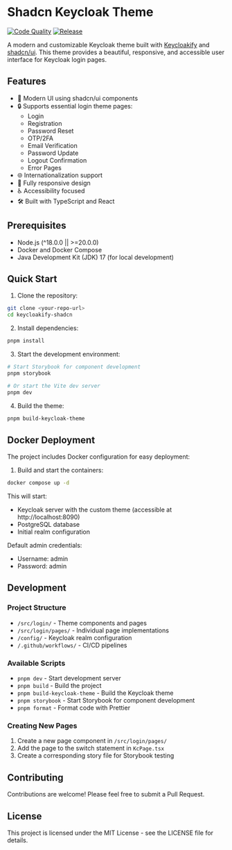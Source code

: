 # Shadcn Keycloak Theme

[![Code Quality](https://github.com/ThilinaTLM/keycloakify-shadcn/actions/workflows/code-quality.yml/badge.svg)](https://github.com/ThilinaTLM/keycloakify-shadcn/actions/workflows/code-quality.yml)
[![Release](https://github.com/ThilinaTLM/keycloakify-shadcn/actions/workflows/release.yml/badge.svg)](https://github.com/ThilinaTLM/keycloakify-shadcn/actions/workflows/release.yml)

A modern and customizable Keycloak theme built with [Keycloakify](https://www.keycloakify.dev/) and [shadcn/ui](https://ui.shadcn.com/). This theme provides a beautiful, responsive, and accessible user interface for Keycloak login pages.

## Features

- 🎨 Modern UI using shadcn/ui components
- 🔒 Supports essential login theme pages:
  - Login
  - Registration
  - Password Reset
  - OTP/2FA
  - Email Verification
  - Password Update
  - Logout Confirmation
  - Error Pages
- 🌐 Internationalization support
- 📱 Fully responsive design
- ♿ Accessibility focused
- 🛠️ Built with TypeScript and React

## Prerequisites

- Node.js (^18.0.0 || >=20.0.0)
- Docker and Docker Compose
- Java Development Kit (JDK) 17 (for local development)

## Quick Start

1. Clone the repository:

```bash
git clone <your-repo-url>
cd keycloakify-shadcn
```

2. Install dependencies:

```bash
pnpm install
```

3. Start the development environment:

```bash
# Start Storybook for component development
pnpm storybook

# Or start the Vite dev server
pnpm dev
```

4. Build the theme:

```bash
pnpm build-keycloak-theme
```

## Docker Deployment

The project includes Docker configuration for easy deployment:

1. Build and start the containers:

```bash
docker compose up -d
```

This will start:

- Keycloak server with the custom theme (accessible at http://localhost:8090)
- PostgreSQL database
- Initial realm configuration

Default admin credentials:

- Username: admin
- Password: admin

## Development

### Project Structure

- `/src/login/` - Theme components and pages
- `/src/login/pages/` - Individual page implementations
- `/config/` - Keycloak realm configuration
- `/.github/workflows/` - CI/CD pipelines

### Available Scripts

- `pnpm dev` - Start development server
- `pnpm build` - Build the project
- `pnpm build-keycloak-theme` - Build the Keycloak theme
- `pnpm storybook` - Start Storybook for component development
- `pnpm format` - Format code with Prettier

### Creating New Pages

1. Create a new page component in `/src/login/pages/`
2. Add the page to the switch statement in `KcPage.tsx`
3. Create a corresponding story file for Storybook testing

## Contributing

Contributions are welcome! Please feel free to submit a Pull Request.

## License

This project is licensed under the MIT License - see the LICENSE file for details.

